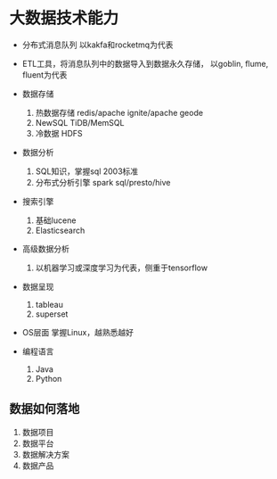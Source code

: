 # 大数据技术能力

- 分布式消息队列 以kakfa和rocketmq为代表

- ETL工具，将消息队列中的数据导入到数据永久存储， 以goblin, flume, fluent为代表

- 数据存储
  1. 热数据存储 redis/apache ignite/apache geode
  2. NewSQL  TiDB/MemSQL
  3. 冷数据  HDFS

- 数据分析
  1. SQL知识，掌握sql 2003标准
  2. 分布式分析引擎  spark sql/presto/hive

- 搜索引擎
  1. 基础lucene
  2. Elasticsearch

- 高级数据分析
  1. 以机器学习或深度学习为代表，侧重于tensorflow

- 数据呈现
  1. tableau
  2. superset

- OS层面
  掌握Linux，越熟悉越好

- 编程语言
  1. Java
  2. Python

## 数据如何落地

1. 数据项目
2. 数据平台
3. 数据解决方案
4. 数据产品
